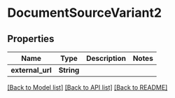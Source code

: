 # DocumentSourceVariant2

## Properties

Name | Type | Description | Notes
------------ | ------------- | ------------- | -------------
**external_url** | **String** |  | 

[[Back to Model list]](../README.md#documentation-for-models) [[Back to API list]](../README.md#documentation-for-api-endpoints) [[Back to README]](../README.md)


